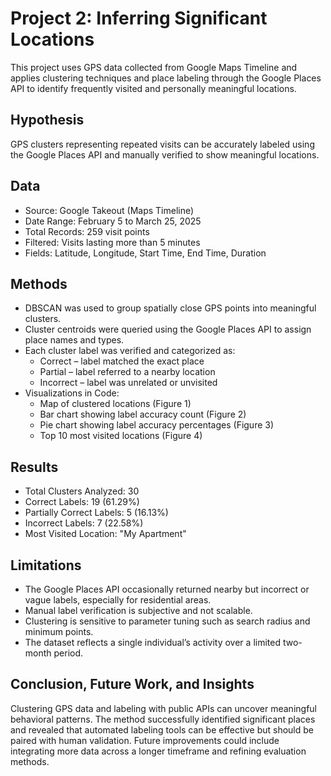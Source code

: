 # Project 2: Inferring Significant Locations

This project uses GPS data collected from Google Maps Timeline and applies clustering techniques and place labeling through the Google Places API to identify frequently visited and personally meaningful locations.

## Hypothesis
GPS clusters representing repeated visits can be accurately labeled using the Google Places API and manually verified to show meaningful locations.


## Data
- Source: Google Takeout (Maps Timeline)
- Date Range: February 5 to March 25, 2025
- Total Records: 259 visit points
- Filtered: Visits lasting more than 5 minutes
- Fields: Latitude, Longitude, Start Time, End Time, Duration


## Methods
- DBSCAN was used to group spatially close GPS points into meaningful clusters.
- Cluster centroids were queried using the Google Places API to assign place names and types.
- Each cluster label was verified and categorized as:
  - Correct – label matched the exact place
  - Partial – label referred to a nearby location
  - Incorrect – label was unrelated or unvisited
- Visualizations in Code:
  - Map of clustered locations (Figure 1)
  - Bar chart showing label accuracy count (Figure 2)
  - Pie chart showing label accuracy percentages (Figure 3)
  - Top 10 most visited locations (Figure 4)

## Results
- Total Clusters Analyzed: 30
- Correct Labels: 19 (61.29%)
- Partially Correct Labels: 5 (16.13%)
- Incorrect Labels: 7 (22.58%)
- Most Visited Location: "My Apartment"

## Limitations
- The Google Places API occasionally returned nearby but incorrect or vague labels, especially for residential areas.
- Manual label verification is subjective and not scalable.
- Clustering is sensitive to parameter tuning such as search radius and minimum points.
- The dataset reflects a single individual’s activity over a limited two-month period.

## Conclusion, Future Work, and Insights
Clustering GPS data and labeling with public APIs can uncover meaningful behavioral patterns. The method successfully identified significant places and revealed that automated labeling tools can be effective but should be paired with human validation. Future improvements could include integrating more data across a longer timeframe and refining evaluation methods.
